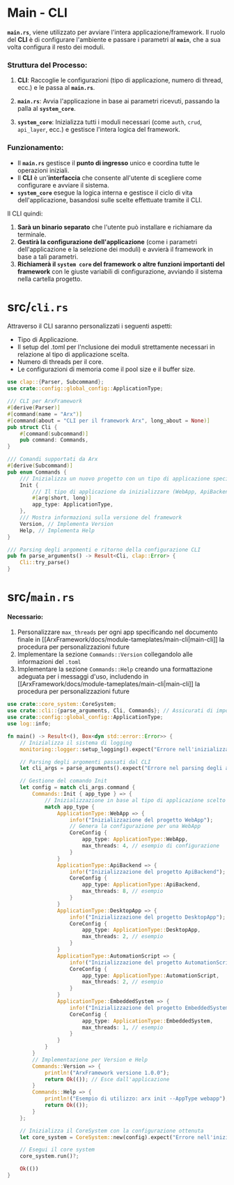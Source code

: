 # Main - CLI

**`main.rs`**, viene utilizzato per avviare l'intera applicazione/framework. Il ruolo del **CLI** è di configurare l'ambiente e passare i parametri al **`main`**, che a sua volta configura il resto dei moduli.

### Struttura del Processo:

1. **CLI**: Raccoglie le configurazioni (tipo di applicazione, numero di thread, ecc.) e le passa al **`main.rs`**.
    
2. **`main.rs`**: Avvia l'applicazione in base ai parametri ricevuti, passando la palla al **`system_core`**.
    
3. **`system_core`**: Inizializza tutti i moduli necessari (come `auth`, `crud`, `api_layer`, ecc.) e gestisce l'intera logica del framework.
    

### Funzionamento:

- Il **`main.rs`** gestisce il **punto di ingresso** unico e coordina tutte le operazioni iniziali.
- Il **CLI** è un'**interfaccia** che consente all'utente di scegliere come configurare e avviare il sistema.
- **`system_core`** esegue la logica interna e gestisce il ciclo di vita dell'applicazione, basandosi sulle scelte effettuate tramite il CLI.

Il CLI quindi:

1. **Sarà un binario separato** che l'utente può installare e richiamare da terminale.
2. **Gestirà la configurazione dell'applicazione** (come i parametri dell'applicazione e la selezione dei moduli) e avvierà il framework in base a tali parametri.
3. **Richiamerà il  `system core` del framework o altre funzioni importanti del framework** con le giuste variabili di configurazione, avviando il sistema nella cartella progetto.



# src/`cli.rs`
Attraverso il CLI saranno personalizzati i seguenti aspetti:

- Tipo di Applicazione.
- Il setup del .toml per l'nclusione dei moduli strettamente necessari in relazione al tipo di applicazione scelta.
- Numero di threads per il core.
- Le configurazioni di memoria come il pool size e il buffer size.


```Rust
use clap::{Parser, Subcommand};
use crate::config::global_config::ApplicationType; 

/// CLI per ArxFramework
#[derive(Parser)]
#[command(name = "Arx")]
#[command(about = "CLI per il framework Arx", long_about = None)]
pub struct Cli {
    #[command(subcommand)]
    pub command: Commands,
}

/// Comandi supportati da Arx
#[derive(Subcommand)]
pub enum Commands {
    /// Inizializza un nuovo progetto con un tipo di applicazione specifico
    Init {
        /// Il tipo di applicazione da inizializzare (WebApp, ApiBackend, DesktopApp, etc.)
        #[arg(short, long)]
        app_type: ApplicationType,
    },
    /// Mostra informazioni sulla versione del framework
    Version, // Implementa Version
    Help, // Implementa Help
}

/// Parsing degli argomenti e ritorno della configurazione CLI
pub fn parse_arguments() -> Result<Cli, clap::Error> {
    Cli::try_parse()
}
```


# src/`main.rs`

#### Necessario: 

1. Personalizzare `max_threads` per ogni app specificando nel documento finale in [[ArxFramework/docs/module-tameplates/main-cli|main-cli]] la procedura per personalizzazioni future
2. Implementare la sezione `Commands::Version` collegandolo alle informazioni del `.toml`
3. Implementare la sezione `Commands::Help` creando una formattazione adeguata per i messaggi d'uso, includendo  in [[ArxFramework/docs/module-tameplates/main-cli|main-cli]] la procedura per personalizzazioni future


```Rust
use crate::core_system::CoreSystem;
use crate::cli::{parse_arguments, Cli, Commands}; // Assicurati di importare il CLI
use crate::config::global_config::ApplicationType;
use log::info;

fn main() -> Result<(), Box<dyn std::error::Error>> {
    // Inizializza il sistema di logging
    monitoring::logger::setup_logging().expect("Errore nell'inizializzazione del sistema di logging");

    // Parsing degli argomenti passati dal CLI
    let cli_args = parse_arguments().expect("Errore nel parsing degli argomenti CLI");

    // Gestione del comando Init
    let config = match cli_args.command {
        Commands::Init { app_type } => {
            // Inizializzazione in base al tipo di applicazione scelto
            match app_type {
                ApplicationType::WebApp => {
                    info!("Inizializzazione del progetto WebApp");
                    // Genera la configurazione per una WebApp
                    CoreConfig {
                        app_type: ApplicationType::WebApp,
                        max_threads: 4, // esempio di configurazione
                    }
                }
                ApplicationType::ApiBackend => {
                    info!("Inizializzazione del progetto ApiBackend");
                    CoreConfig {
                        app_type: ApplicationType::ApiBackend,
                        max_threads: 8, // esempio
                    }
                }
                ApplicationType::DesktopApp => {
                    info!("Inizializzazione del progetto DesktopApp");
                    CoreConfig {
                        app_type: ApplicationType::DesktopApp,
                        max_threads: 2, // esempio
                    }
                }
                ApplicationType::AutomationScript => {
                    info!("Inizializzazione del progetto AutomationScript");
                    CoreConfig {
                        app_type: ApplicationType::AutomationScript,
                        max_threads: 2, // esempio
                    }
                }
                ApplicationType::EmbeddedSystem => {
                    info!("Inizializzazione del progetto EmbeddedSystem");
                    CoreConfig {
                        app_type: ApplicationType::EmbeddedSystem,
                        max_threads: 1, // esempio
                    }
                }
            }
        }
        // Implementazione per Version e Help
        Commands::Version => {
            println!("ArxFramework versione 1.0.0");
            return Ok(()); // Esce dall'applicazione
        }
        Commands::Help => {
            println!("Esempio di utilizzo: arx init --AppType webapp");
            return Ok(());
        }
    };

    // Inizializza il CoreSystem con la configurazione ottenuta
    let core_system = CoreSystem::new(config).expect("Errore nell'inizializzazione del Core System");

    // Esegui il core system
    core_system.run()?;

    Ok(())
}
```